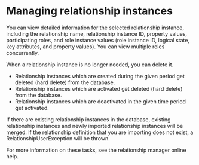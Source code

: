 <!-- image -->

# Managing relationship instances

You can view detailed
information for the selected relationship instance, including the relationship name, relationship
instance ID, property values, participating roles, and role instance values (role instance ID,
logical state, key attributes, and property values). You can view multiple roles
concurrently.

When a relationship instance is
no longer needed, you can delete it.

- Relationship instances which are created during the given period
get deleted (hard delete) from the database.
- Relationship instances which are activated get deleted (hard delete)
from the database.
- Relationship instances which are deactivated in the given time
period get activated.

If there are existing relationship instances in the
database, existing relationship instances and newly imported relationship
instances will be merged. If the relationship definition that you
are importing does not exist, a RelationshipUserException will be
thrown.

For more information on these tasks, see the relationship manager
online help.